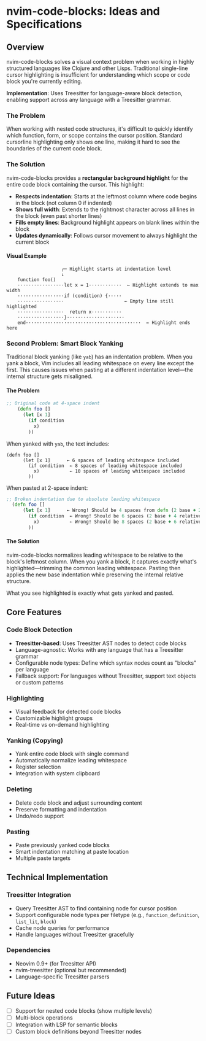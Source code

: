 # nvim-code-blocks: Ideas and Specifications

## Overview

nvim-code-blocks solves a visual context problem when working in highly structured languages like Clojure and other Lisps. Traditional single-line cursor highlighting is insufficient for understanding which scope or code block you're currently editing.

**Implementation**: Uses Treesitter for language-aware block detection, enabling support across any language with a Treesitter grammar.

### The Problem
When working with nested code structures, it's difficult to quickly identify which function, form, or scope contains the cursor position. Standard cursorline highlighting only shows one line, making it hard to see the boundaries of the current code block.

### The Solution
nvim-code-blocks provides a **rectangular background highlight** for the entire code block containing the cursor. This highlight:

- **Respects indentation**: Starts at the leftmost column where code begins in the block (not column 0 if indented)
- **Shows full width**: Extends to the rightmost character across all lines in the block (even past shorter lines)
- **Fills empty lines**: Background highlight appears on blank lines within the block
- **Updates dynamically**: Follows cursor movement to always highlight the current block

#### Visual Example
```
                    ┌─ Highlight starts at indentation level
                    ↓
    function foo()
    ·················let x = 1············  ← Highlight extends to max width
    ·················if (condition) {·····
    ·················                      ← Empty line still highlighted
    ·················  return x···········
    ·················}·····················
    end··········································  ← Highlight ends here
```

### Second Problem: Smart Block Yanking

Traditional block yanking (like `yab`) has an indentation problem. When you yank a block, Vim includes all leading whitespace on every line except the first. This causes issues when pasting at a different indentation level—the internal structure gets misaligned.

#### The Problem
```clojure
;; Original code at 4-space indent
    (defn foo []
      (let [x 1]
        (if condition
          x)
        ))
```

When yanked with `yab`, the text includes:
```
(defn foo []
      (let [x 1]      ← 6 spaces of leading whitespace included
        (if condition  ← 8 spaces of leading whitespace included
          x)           ← 10 spaces of leading whitespace included
        ))
```

When pasted at 2-space indent:
```clojure
;; Broken indentation due to absolute leading whitespace
  (defn foo []
      (let [x 1]      ← Wrong! Should be 4 spaces from defn (2 base + 2 relative)
        (if condition  ← Wrong! Should be 6 spaces (2 base + 4 relative)
          x)           ← Wrong! Should be 8 spaces (2 base + 6 relative)
        ))
```

#### The Solution
nvim-code-blocks normalizes leading whitespace to be relative to the block's leftmost column. When you yank a block, it captures exactly what's highlighted—trimming the common leading whitespace. Pasting then applies the new base indentation while preserving the internal relative structure.

What you see highlighted is exactly what gets yanked and pasted.

## Core Features

### Code Block Detection
- **Treesitter-based**: Uses Treesitter AST nodes to detect code blocks
- Language-agnostic: Works with any language that has a Treesitter grammar
- Configurable node types: Define which syntax nodes count as "blocks" per language
- Fallback support: For languages without Treesitter, support text objects or custom patterns

### Highlighting
- Visual feedback for detected code blocks
- Customizable highlight groups
- Real-time vs on-demand highlighting

### Yanking (Copying)
- Yank entire code block with single command
- Automatically normalize leading whitespace
- Register selection
- Integration with system clipboard

### Deleting
- Delete code block and adjust surrounding content
- Preserve formatting and indentation
- Undo/redo support

### Pasting
- Paste previously yanked code blocks
- Smart indentation matching at paste location
- Multiple paste targets

## Technical Implementation

### Treesitter Integration
- Query Treesitter AST to find containing node for cursor position
- Support configurable node types per filetype (e.g., `function_definition`, `list_lit`, `block`)
- Cache node queries for performance
- Handle languages without Treesitter gracefully

### Dependencies
- Neovim 0.9+ (for Treesitter API)
- nvim-treesitter (optional but recommended)
- Language-specific Treesitter parsers

## Future Ideas
- [ ] Support for nested code blocks (show multiple levels)
- [ ] Multi-block operations
- [ ] Integration with LSP for semantic blocks
- [ ] Custom block definitions beyond Treesitter nodes
